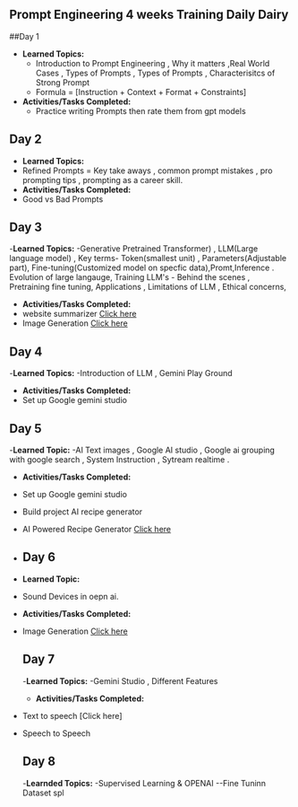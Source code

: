 ## Prompt Engineering 4 weeks Training Daily Dairy

##Day 1 

- **Learned Topics:**  
  - Introduction to Prompt Engineering , Why it matters ,Real World Cases ,  Types of Prompts , Types of Prompts , Characterisitcs of Strong Prompt
  - Formula = [Instruction + Context + Format + Constraints]
- **Activities/Tasks Completed:**  
  - Practice writing Prompts then rate them from gpt models
    
## Day 2

- **Learned Topics:**
- Refined Prompts = Key take aways , common prompt mistakes , pro prompting tips , prompting as a career skill.
- **Activities/Tasks Completed:**
- Good vs Bad Prompts
  
## Day 3

-**Learned Topics:**
-Generative Pretrained Transformer) , LLM(Large language model) , Key terms- Token(smallest unit) , Parameters(Adjustable part), Fine-tuning(Customized model on specfic data),Promt,Inference . Evolution of large langauge, Training LLM's - Behind the scenes , Pretraining fine tuning, Applications , Limitations of LLM , Ethical concerns,
- **Activities/Tasks Completed:**
- website summarizer [Click here](https://github.com/Navjot1805/Web-Summarizer)
- Image Generation [Click here](https://github.com/Navjot1805/Image_Generator)

## Day 4 

-**Learned Topics:**
-Introduction of LLM , Gemini Play Ground 
- **Activities/Tasks Completed:**
- Set up Google gemini studio
  
## Day 5

-**Learned Topic:**
-AI Text images , Google AI studio , Google ai grouping with google search , System Instruction , Sytream realtime .

- **Activities/Tasks Completed:**
- Set up Google gemini studio
- Build project AI recipe generator
- AI Powered Recipe Generator [Click here](https://aistudio.google.com/app/prompts?state=%7B%22ids%22:%5B%221qfwNKVPgwlgyFRxD2VDDVjI2zG0x87wg%22%5D,%22action%22:%22open%22,%22userId%22:%22109923572161438867239%22,%22resourceKeys%22:%7B%7D%7D&usp=sharing)

- ## Day 6

- **Learned Topic:**

- Sound Devices in oepn ai.
- **Activities/Tasks Completed:**
- Image Generation [Click here](https://github.com/Navjot1805/Image_Generator)


  ## Day 7

  -**Learned Topics:**
  -Gemini Studio , Different Features

  - **Activities/Tasks Completed:**
- Text to speech [Click here]
- Speech to Speech

  ## Day 8

  -**Learnded Topics:**
  -Supervised Learning & OPENAI
  --Fine Tuninn Dataset spl



